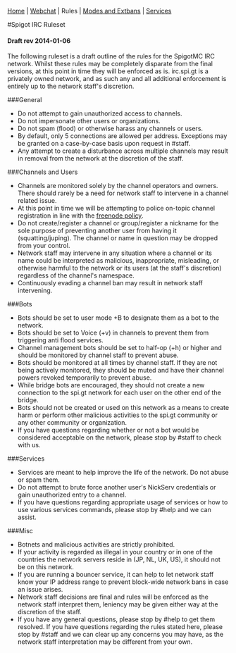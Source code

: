 [Home](index.php) | [Webchat](iris/) | Rules | [Modes and Extbans](modes.php) | [Services](services.php)

#Spigot IRC Ruleset
#### Draft rev 2014-01-06

The following ruleset is a draft outline of the rules for the SpigotMC IRC network. Whilst these rules may be completely disparate from the final versions, at this point in time they will be enforced as is. irc.spi.gt is a privately owned network, and as such any and all additional enforcement is entirely up to the network staff's discretion.

###General
* Do not attempt to gain unauthorized access to channels.
* Do not impersonate other users or organizations.
* Do not spam (flood) or otherwise harass any channels or users.
* By default, only 5 connections are allowed per address. Exceptions may be granted on a case-by-case basis upon request in #staff.
* Any attempt to create a disturbance across multiple channels may result in removal from the network at the discretion of the staff.


###Channels and Users
* Channels are monitored solely by the channel operators and owners. There should rarely be a need for network staff to intervene in a channel related issue.
* At this point in time we will be attempting to police on-topic channel registration in line with the [freenode policy](https://freenode.net/policy.shtml#ontopic).
* Do not create/register a channel or group/register a nickname for the sole purpose of preventing another user from having it (squatting/juping). The channel or name in question may be dropped from your control.
* Network staff may intervene in any situation where a channel or its name could be interpreted as malicious, inappropriate, misleading, or otherwise harmful to the network or its users (at the staff's discretion) regardless of the channel's namespace. 
* Continuously evading a channel ban may result in network staff intervening.

###Bots
* Bots should be set to user mode +B to designate them as a bot to the network.
* Bots should be set to Voice (+v) in channels to prevent them from triggering anti flood services.
* Channel management bots should be set to half-op (+h) or higher and should be monitored by channel staff to prevent abuse.
* Bots should be monitored at all times by channel staff. If they are not being actively monitored, they should be muted and have their channel powers revoked temporarily to prevent abuse.
* While bridge bots are encouraged, they should not create a new connection to the spi.gt network for each user on the other end of the bridge.
* Bots should not be created or used on this network as a means to create harm or perform other malicious activities to the spi.gt community or any other community or organization.
* If you have questions regarding whether or not a bot would be considered acceptable on the network, please stop by #staff to check with us.

###Services
* Services are meant to help improve the life of the network. Do not abuse or spam them.
* Do not attempt to brute force another user's NickServ credentials or gain unauthorized entry to a channel.
* If you have questions regarding appropriate usage of services or how to use various services commands, please stop by #help and we can assist.

###Misc
* Botnets and malicious activities are strictly prohibited.
* If your activity is regarded as illegal in your country or in one of the countries the network servers reside in (JP, NL, UK, US), it should not be on this network. 
* If you are running a bouncer service, it can help to let network staff know your IP address range to prevent block-wide network bans in case an issue arises.
* Network staff decisions are final and rules will be enforced as the network staff interpret them, leniency may be given either way at the discretion of the staff.
* If you have any general questions, please stop by #help to get them resolved. If you have questions regarding the rules stated here, please stop by #staff and we can clear up any concerns you may have, as the network staff interpretation may be different from your own.
